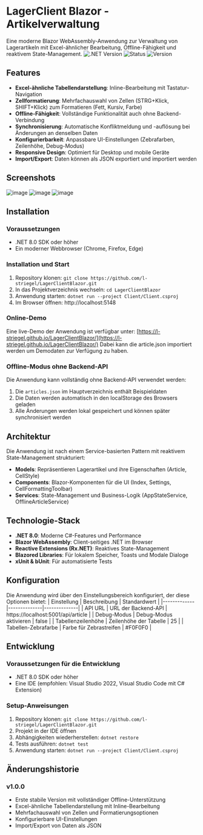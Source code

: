 # LagerClient Blazor - Artikelverwaltung
Eine moderne Blazor WebAssembly-Anwendung zur Verwaltung von Lagerartikeln mit Excel-ähnlicher Bearbeitung, Offline-Fähigkeit und reaktivem State-Management.
![.NET Version](https://img.shields.io/badge/.NET-8.0-purple)
![Status](https://img.shields.io/badge/Status-Stable-green)
![Version](https://img.shields.io/badge/Version-1.0.0-blue)
## Features
- **Excel-ähnliche Tabellendarstellung**: Inline-Bearbeitung mit Tastatur-Navigation
- **Zellformatierung**: Mehrfachauswahl von Zellen (STRG+Klick, SHIFT+Klick) zum Formatieren (Fett, Kursiv, Farbe)
- **Offline-Fähigkeit**: Vollständige Funktionalität auch ohne Backend-Verbindung
- **Synchronisierung**: Automatische Konfliktmeldung und -auflösung bei Änderungen an denselben Daten
- **Konfigurierbarkeit**: Anpassbare UI-Einstellungen (Zebrafarben, Zeilenhöhe, Debug-Modus)
- **Responsive Design**: Optimiert für Desktop und mobile Geräte
- **Import/Export**: Daten können als JSON exportiert und importiert werden
## Screenshots
![image](https://github.com/user-attachments/assets/f2a51122-a0fd-4311-b632-695a4208d634)
![image](https://github.com/user-attachments/assets/34a0f9ff-af9e-4518-b579-8f3a6b3648a3)
![image](https://github.com/user-attachments/assets/66e185c1-2946-4c61-9c8b-bffd4264b132)

## Installation
### Voraussetzungen
- .NET 8.0 SDK oder höher
- Ein moderner Webbrowser (Chrome, Firefox, Edge)
### Installation und Start
1. Repository klonen: `git clone https://github.com/l-striegel/LagerClientBlazor.git`
2. In das Projektverzeichnis wechseln: `cd LagerClientBlazor`
3. Anwendung starten: `dotnet run --project Client/Client.csproj`
4. Im Browser öffnen: http://localhost:5148
### Online-Demo
Eine live-Demo der Anwendung ist verfügbar unter: [https://l-striegel.github.io/LagerClientBlazor/](https://l-striegel.github.io/LagerClientBlazor/)
Dabei kann die article.json importiert werden um Demodaten zur Verfügung zu haben.
### Offline-Modus ohne Backend-API
Die Anwendung kann vollständig ohne Backend-API verwendet werden:
1. Die `articles.json` im Hauptverzeichnis enthält Beispieldaten
2. Die Daten werden automatisch in den localStorage des Browsers geladen
3. Alle Änderungen werden lokal gespeichert und können später synchronisiert werden
## Architektur
Die Anwendung ist nach einem Service-basierten Pattern mit reaktivem State-Management strukturiert:
- **Models**: Repräsentieren Lagerartikel und ihre Eigenschaften (Article, CellStyle)
- **Components**: Blazor-Komponenten für die UI (Index, Settings, CellFormattingToolbar)
- **Services**: State-Management und Business-Logik (AppStateService, OfflineArticleService)
## Technologie-Stack
- **.NET 8.0**: Moderne C#-Features und Performance
- **Blazor WebAssembly**: Client-seitiges .NET im Browser
- **Reactive Extensions (Rx.NET)**: Reaktives State-Management
- **Blazored Libraries**: Für lokalem Speicher, Toasts und Modale Dialoge
- **xUnit & bUnit**: Für automatisierte Tests
## Konfiguration
Die Anwendung wird über den Einstellungsbereich konfiguriert, der diese Optionen bietet:
| Einstellung | Beschreibung | Standardwert |
|-------------|--------------|--------------|
| API URL | URL der Backend-API | https://localhost:5001/api/article |
| Debug-Modus | Debug-Modus aktivieren | false |
| Tabellenzeilenhöhe | Zeilenhöhe der Tabelle | 25 |
| Tabellen-Zebrafarbe | Farbe für Zebrastreifen | #F0F0F0 |
## Entwicklung
### Voraussetzungen für die Entwicklung
- .NET 8.0 SDK oder höher
- Eine IDE (empfohlen: Visual Studio 2022, Visual Studio Code mit C# Extension)
### Setup-Anweisungen
1. Repository klonen: `git clone https://github.com/l-striegel/LagerClientBlazor.git`
2. Projekt in der IDE öffnen
3. Abhängigkeiten wiederherstellen: `dotnet restore`
4. Tests ausführen: `dotnet test`
5. Anwendung starten: `dotnet run --project Client/Client.csproj`
## Änderungshistorie
### v1.0.0
- Erste stabile Version mit vollständiger Offline-Unterstützung
- Excel-ähnliche Tabellendarstellung mit Inline-Bearbeitung
- Mehrfachauswahl von Zellen und Formatierungsoptionen
- Konfigurierbare UI-Einstellungen
- Import/Export von Daten als JSON
